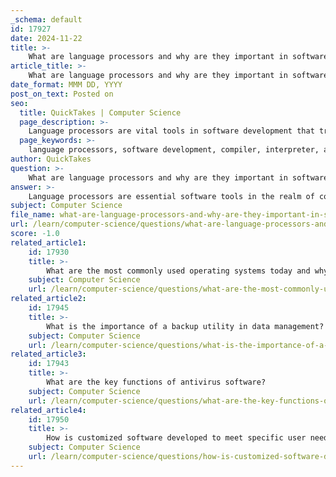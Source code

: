```yaml
---
_schema: default
id: 17927
date: 2024-11-22
title: >-
    What are language processors and why are they important in software development?
article_title: >-
    What are language processors and why are they important in software development?
date_format: MMM DD, YYYY
post_on_text: Posted on
seo:
  title: QuickTakes | Computer Science
  page_description: >-
    Language processors are vital tools in software development that translate high-level programming languages into machine code, facilitating efficient coding, error checking, and code portability.
  page_keywords: >-
    language processors, software development, compiler, interpreter, assembler, programming languages, machine code, human-computer interaction, error checking, code portability, efficiency in coding
author: QuickTakes
question: >-
    What are language processors and why are they important in software development?
answer: >-
    Language processors are essential software tools in the realm of computer science and software development. They serve the critical function of translating high-level programming languages, which are more understandable to humans, into machine code that computers can execute. This transformation is vital because it allows programmers to write code in a more accessible format without needing to deal directly with complex machine-level instructions.\n\n### Types of Language Processors\n\nThere are three primary types of language processors:\n\n1. **Compiler**: A compiler translates the entire source code of a program into machine code before execution. This means that the entire program is processed at once, resulting in an executable file that can be run independently of the source code. Compilers are commonly used for languages like C++ and Java.\n\n2. **Interpreter**: An interpreter, on the other hand, translates high-level code into machine code line by line or statement by statement. This allows for immediate execution of the code, which is particularly useful for scripting languages like Python and JavaScript. However, this can lead to slower execution times compared to compiled languages.\n\n3. **Assembler**: Assemblers convert assembly language, a low-level programming language, into machine code. This is crucial for system-level programming where performance and direct hardware manipulation are necessary.\n\n### Importance in Software Development\n\nLanguage processors are fundamental to the software development process for several reasons:\n\n- **Bridging the Gap**: They bridge the gap between human logic and machine execution, allowing developers to write in a language that is easier to understand and maintain.\n\n- **Efficiency**: By automating the translation of high-level code into machine code, language processors enhance the efficiency of the development process, enabling faster coding and debugging.\n\n- **Error Checking**: Compilers and interpreters often include error-checking capabilities, which help developers identify and fix issues in their code before execution.\n\n- **Portability**: High-level languages can be compiled or interpreted on different platforms, making software more portable across various systems.\n\nIn summary, language processors are integral to modern software development, enabling programmers to create complex applications without needing to manage the intricacies of machine code directly. Their ability to translate and execute high-level programming languages efficiently makes them indispensable tools in the software development lifecycle.
subject: Computer Science
file_name: what-are-language-processors-and-why-are-they-important-in-software-development.md
url: /learn/computer-science/questions/what-are-language-processors-and-why-are-they-important-in-software-development
score: -1.0
related_article1:
    id: 17930
    title: >-
        What are the most commonly used operating systems today and why?
    subject: Computer Science
    url: /learn/computer-science/questions/what-are-the-most-commonly-used-operating-systems-today-and-why
related_article2:
    id: 17945
    title: >-
        What is the importance of a backup utility in data management?
    subject: Computer Science
    url: /learn/computer-science/questions/what-is-the-importance-of-a-backup-utility-in-data-management
related_article3:
    id: 17943
    title: >-
        What are the key functions of antivirus software?
    subject: Computer Science
    url: /learn/computer-science/questions/what-are-the-key-functions-of-antivirus-software
related_article4:
    id: 17950
    title: >-
        How is customized software developed to meet specific user needs?
    subject: Computer Science
    url: /learn/computer-science/questions/how-is-customized-software-developed-to-meet-specific-user-needs
---
```


&nbsp;
